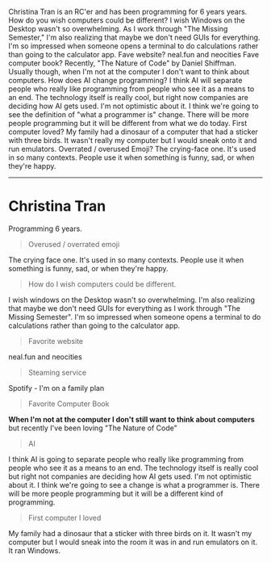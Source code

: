 Christina Tran is an RC'er and has been programming for 6 years years.
How do you wish computers could be different? I wish Windows on the Desktop wasn't so overwhelming. As I work through "The Missing Semester," I'm also realizing that maybe we don't need GUIs for everything. I'm so impressed when someone opens a terminal to do calculations rather than going to the calculator app.
Fave website? neal.fun and neocities
Fave computer book? Recently, "The Nature of Code" by Daniel Shiffman. Usually though, when I'm not at the computer I don't want to think about computers.
How does AI change programming? I think AI will separate people who really like programming from people who see it as a means to an end. The technology itself is really cool, but right now companies are deciding how AI gets used. I'm not optimistic about it. I think we're going to see the definition of "what a programmer is" change. There will be more people programming but it will be different from what we do today.
First computer loved? My family had a dinosaur of a computer that had a sticker with three birds. It wasn't really my computer but I would sneak onto it and run emulators.
Overrated / overused Emoji? The crying-face one. It's used in so many contexts. People use it when something is funny, sad, or when they're happy.

---

# Christina Tran

Programming 6 years.

> Overused / overrated emoji

The crying face one. It's used in so many contexts. People use it when something is funny, sad, or when they're happy.

> How do I wish computers could be different.

I wish windows on the Desktop wasn't so overwhelming. I'm also realizing that maybe we don't need GUIs for everything as I work through "The Missing Semester". I'm so impressed when someone opens a terminal to do calculations rather than going to the calculator app.

> Favorite website

neal.fun and neocities

> Steaming service

Spotify - I'm on a family plan

> Favorite Computer Book

**When I'm not at the computer I don't still want to think about computers** but recently I've been loving "The Nature of Code"

> AI

I think AI is going to separate people who really like programming from people who see it as a means to an end. The technology itself is really cool but right not companies are deciding how AI gets used. I'm not optimistic about it. I think we're going to see a change is what a programmer is. There will be more people programming but it will be a different kind of programming.

> First computer I loved

My family had a dinosaur that a sticker with three birds on it. It wasn't my computer but I would sneak into the room it was in and run emulators on it. It ran Windows.
